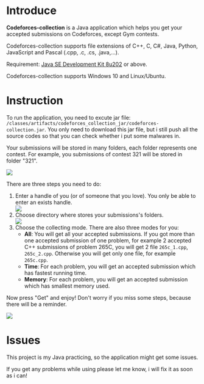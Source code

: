 <h1>Introduce</h1>
<p><strong>Codeforces-collection</strong> is a Java application which helps you get your accepted submissions on Codeforces, except Gym contests.</p>
<p>Codeforces-collection supports file extensions of C++, C, C#, Java, Python, JavaScript and Pascal (.cpp, .c, .cs, .java,...).</p>
<p>Requirement: <a href="https://www.oracle.com/technetwork/java/javase/downloads/jdk8-downloads-2133151.html">Java SE Development Kit 8u202</a> or above.</p>
<p>Codeforces-collection supports Windows 10 and Linux/Ubuntu.</p>
<h1>Instruction</h1>
<p>To run the application, you need to excute jar file: <code>/classes/artifacts/codeforces_collection_jar/codeforces-collection.jar</code>. You only need to download this jar file, but i still push all the source codes so that you can check whether i put some malwares in.</p>
<p>Your submissions will be stored in many folders, each folder represents one contest. For example, you submissions of contest 321 will be stored in folder "321".</p>
<img src="https://c2.staticflickr.com/8/7846/39804422223_d6350c9d72_z.jpg"></img>
<p>There are three steps you need to do:</p>
<ol>
  <li>Enter a handle of you (or of someone that you love). You only be able to enter an exists handle.</li>
  <img src="https://c2.staticflickr.com/8/7880/32894102398_93d939d6d5_o.png"></img>
  <li>Choose directory where stores your submissions's folders.</li>
  <img src="https://c2.staticflickr.com/8/7919/45854496255_8f6fb910c9_o.png"></img>
  <li>Choose the collecting mode. There are also three modes for you:
    <ul>
      <li><strong>All</strong>: You will get all your accepted submissions. If you got more than one accepted submission of one problem, for example 2 accepted C++ submissions of problem 265C, you will get 2 file <code>265c_1.cpp</code>, <code>265c_2.cpp</code>. Otherwise you will get only one file, for example <code>265c.cpp</code>.</li>
      <li><strong>Time</strong>: For each problem, you will get an accepted submission which has fastest running time.</li>
      <li><strong>Memory</strong>: For each problem, you will get an accepted submission which has smallest memory used.</li>
    </ul>
  </li>
</ol>
<p>Now press "Get" and enjoy! Don't worry if you miss some steps, because there will be a reminder.</p>
<img src="https://c2.staticflickr.com/8/7802/46769801651_a83a4fbe1f_o.png"></img>
<h1>Issues</h1>
<p>This project is my Java practicing, so the application might get some issues.</p>
<p>If you get any problems while using please let me know, i will fix it as soon as i can!</p>

